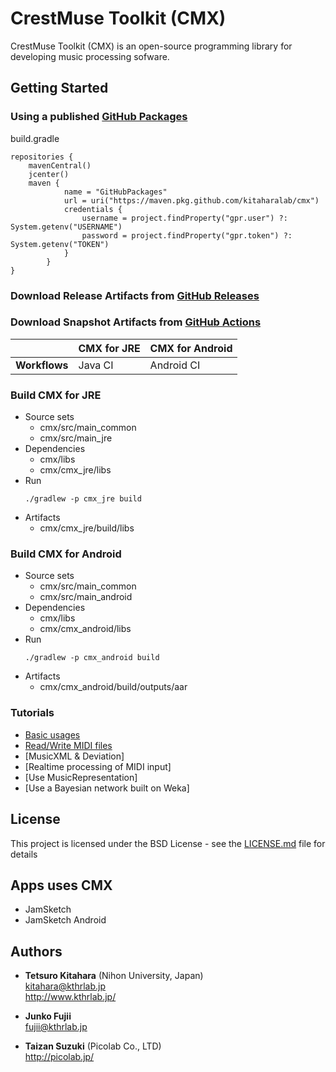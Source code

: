 # CrestMuse Toolkit (CMX)

CrestMuse Toolkit (CMX) is an open-source programming library for developing music processing sofware.

## Getting Started

### Using a published [GitHub Packages](https://github.com/orgs/kitaharalab/packages)

build.gradle

```
repositories {
    mavenCentral()
    jcenter()
    maven {
            name = "GitHubPackages"
            url = uri("https://maven.pkg.github.com/kitaharalab/cmx")
            credentials {
                username = project.findProperty("gpr.user") ?: System.getenv("USERNAME")
                password = project.findProperty("gpr.token") ?: System.getenv("TOKEN")
            }
        }
}
```

### Download Release Artifacts from [GitHub Releases](https://github.com/kitaharalab/cmx/releases)

### Download Snapshot Artifacts from [GitHub Actions](https://github.com/kitaharalab/cmx/actions)

|  | CMX for JRE | CMX for Android |
| --- | --- | --- |
| **Workflows** | Java CI | Android CI |

### Build CMX for JRE

* Source sets
  * cmx/src/main_common
  * cmx/src/main_jre
* Dependencies
  * cmx/libs
  * cmx/cmx_jre/libs
* Run
  ```
  ./gradlew -p cmx_jre build
  ```
* Artifacts
  * cmx/cmx_jre/build/libs

### Build CMX for Android

* Source sets
  * cmx/src/main_common
  * cmx/src/main_android
* Dependencies
  * cmx/libs
  * cmx/cmx_android/libs
* Run
  ```
  ./gradlew -p cmx_android build
  ```
* Artifacts
  * cmx/cmx_android/build/outputs/aar

### Tutorials

* [Basic usages](tutorials/basic_usages.md)
* [Read/Write MIDI files](tutorials/read_write_midi.md)
* [MusicXML & Deviation]
* [Realtime processing of MIDI input]<!--(tutorials/realtime_processing.md)-->
* [Use MusicRepresentation]<!--(tutorials/music_representation.md)-->
* [Use a Bayesian network built on Weka]<!--(tutorials/bayesian_network.md)-->

## License

This project is licensed under the BSD License - see the [LICENSE.md](LICENSE.md) file for details

## Apps uses CMX

* JamSketch
* JamSketch Android

## Authors

* **Tetsuro Kitahara** (Nihon University, Japan)  
kitahara@kthrlab.jp  
http://www.kthrlab.jp/

* **Junko Fujii**  
fujii@kthrlab.jp

* **Taizan Suzuki** (Picolab Co., LTD)  
http://picolab.jp/

<!-- See also the list of [contributors](contributors.md) who participated in this project. -->